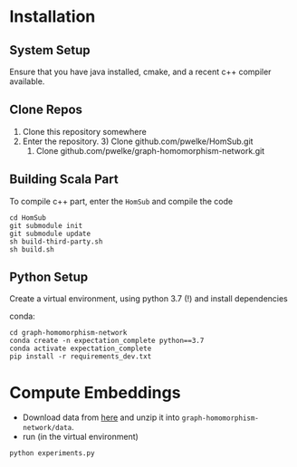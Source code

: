 # Installation

## System Setup
Ensure that you have java installed, cmake, and a recent c++ compiler available.

## Clone Repos

1) Clone this repository somewhere
2) Enter the repository.
    3) Clone github.com/pwelke/HomSub.git
    1) Clone github.com/pwelke/graph-homomorphism-network.git


## Building Scala Part

To compile c++ part, enter the `HomSub` and compile the code
```
cd HomSub
git submodule init
git submodule update
sh build-third-party.sh
sh build.sh
```

## Python Setup

Create a virtual environment, using python 3.7 (!) and install dependencies

conda:
```
cd graph-homomorphism-network
conda create -n expectation_complete python==3.7
conda activate expectation_complete
pip install -r requirements_dev.txt
```


# Compute Embeddings

- Download data from [here](https://drive.google.com/file/d/15w7UyqG_MjCqdRL2fA87m7-vanjddKNh/view?usp=sharing) and unzip it into `graph-homomorphism-network/data`.
- run (in the virtual environment)
```
python experiments.py
```






